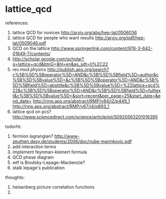lattice_qcd
===========

references:

1. lattice QCD for novices http://arxiv.org/abs/hep-lat/0506036
2. lattice QCD for people who want results http://arxiv.org/pdf/hep-lat/0509046.pdf
3. QCD on the lattice http://www.springerlink.com/content/978-3-642-01849-7/contents/
4. http://scholar.google.com/scholar?q=lattice+qcd&btnG=&hl=en&as_sdt=0%2C22
5. rev.mod.physics http://publish.aps.org/search?c%5B%5D%5Boperator%5D=AND&c%5B%5D%5Bfield%5D=author&c%5B%5D%5Bvalue%5D=&c%5B%5D%5Boperator%5D=AND&c%5B%5D%5Bfield%5D=abstitle&c%5B%5D%5Bvalue%5D=%22lattice+qcd%22&c%5B%5D%5Boperator%5D=AND&c%5B%5D%5Bfield%5D=fulltext&c%5B%5D%5Bvalue%5D=&sort=recent&per_page=25&start_date=&end_date=
http://rmp.aps.org/abstract/RMP/v84/i2/p449_1
http://rmp.aps.org/abstract/RMP/v67/i4/p893_1
6. lattice qcd on pcs? http://www.sciencedirect.com/science/article/pii/S0920563201016395

todorht:

1. fermion lagrangian? http://www-zeuthen.desy.de/students/2006/doc/nube-marinkovic.pdf
2. add interaction terms
3. implement feynman-kleinert formula
4. QCD phase diagram
5. wtf is Brodsky-Lepage-Mackenzie?
6. stalk lepage's publication


thoughts:
1. heisenberg picture correlation functions
2. 
